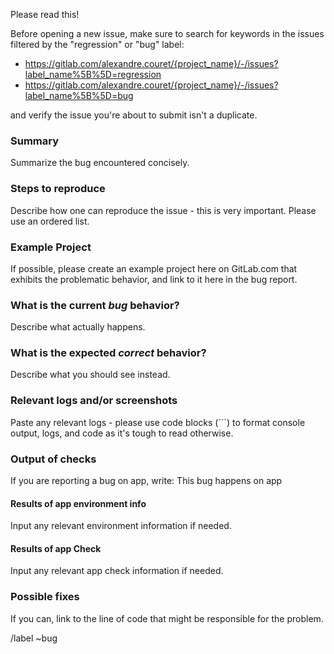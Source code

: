 Please read this!

Before opening a new issue, make sure to search for keywords in the issues
filtered by the "regression" or "bug" label:

- https://gitlab.com/alexandre.couret/{project_name}/-/issues?label_name%5B%5D=regression
- https://gitlab.com/alexandre.couret/{project_name}/-/issues?label_name%5B%5D=bug

and verify the issue you're about to submit isn't a duplicate.

### Summary

Summarize the bug encountered concisely.

### Steps to reproduce

Describe how one can reproduce the issue - this is very important. Please use an ordered list.

### Example Project

If possible, please create an example project here on GitLab.com that exhibits the problematic 
behavior, and link to it here in the bug report.

### What is the current *bug* behavior?

 Describe what actually happens.

### What is the expected *correct* behavior?

Describe what you should see instead.

### Relevant logs and/or screenshots

Paste any relevant logs - please use code blocks (```) to format console output, logs, and code
 as it's tough to read otherwise.

### Output of checks

If you are reporting a bug on app, write: This bug happens on app

#### Results of app environment info

Input any relevant environment information if needed.

#### Results of app Check

Input any relevant app check information if needed.

### Possible fixes

If you can, link to the line of code that might be responsible for the problem.

/label ~bug
